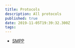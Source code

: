 ```yaml
---
title: Protocols
description: All protocols
published: true
date: 2019-11-05T19:39:32.300Z
tags: 
---
```


* [SMPP](/protocols/smpp)